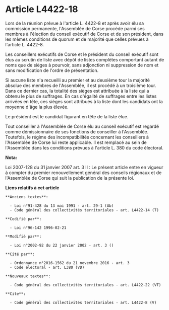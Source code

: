 # Article L4422-18

Lors de la réunion prévue à l'article L. 4422-8 et après avoir élu sa commission permanente, l'Assemblée de Corse procède
parmi ses membres à l'élection du conseil exécutif de Corse et de son président, dans les mêmes conditions de quorum et de
majorité que celles prévues à l'article L. 4422-8.

Les conseillers exécutifs de Corse et le président du conseil exécutif sont élus au scrutin de liste avec dépôt de listes
complètes comportant autant de noms que de sièges à pourvoir, sans adjonction ni suppression de nom et sans modification de
l'ordre de présentation.

Si aucune liste n'a recueilli au premier et au deuxième tour la majorité absolue des membres de l'Assemblée, il est procédé à
un troisième tour. Dans ce dernier cas, la totalité des sièges est attribuée à la liste qui a obtenu le plus de suffrages. En
cas d'égalité de suffrages entre les listes arrivées en tête, ces sièges sont attribués à la liste dont les candidats ont la
moyenne d'âge la plus élevée.

Le président est le candidat figurant en tête de la liste élue.

Tout conseiller à l'Assemblée de Corse élu au conseil exécutif est regardé comme démissionnaire de ses fonctions de
conseiller à l'Assemblée. Toutefois, le régime des incompatibilités concernant les conseillers à l'Assemblée de Corse lui
reste applicable. Il est remplacé au sein de l'Assemblée dans les conditions prévues à l'article L. 380 du code électoral.

**Nota:**

Loi 2007-128 du 31 janvier 2007 art. 3 II : Le présent article entre en vigueur à compter du premier renouvellement général
des conseils régionaux et de l'Assemblée de Corse qui suit la publication de la présente loi.

**Liens relatifs à cet article**

	**Anciens textes**:

	  - Loi n°91-428 du 13 mai 1991 - art. 29-1 (Ab)
	  - Code général des collectivités territoriales - art. L4422-14 (T)

	**Codifié par**:

	  - Loi n°96-142 1996-02-21

	**Modifié par**:

	  - Loi n°2002-92 du 22 janvier 2002 - art. 3 ()

	**Cité par**:

	  - Ordonnance n°2016-1562 du 21 novembre 2016 - art. 3
	  - Code électoral - art. L380 (VD)

	**Nouveaux textes**:

	  - Code général des collectivités territoriales - art. L4422-22 (VT)

	**Cite**:

	  - Code général des collectivités territoriales - art. L4422-8 (V)
